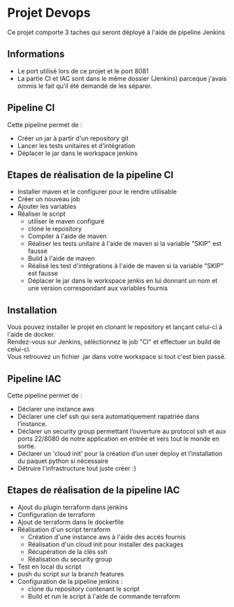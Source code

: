 # Projet Devops
Ce projet comporte 3 taches qui seront déployé à l'aide de pipeline Jenkins

## Informations
* Le port utilisé lors de ce projet et le port 8081
* La partie CI et IAC sont dans le même dossier (Jenkins) parceque j'avais ommis le fait qu'il été demandé de les séparer.

## Pipeline CI
Cette pipeline permet de : 
* Créer un jar à partir d'un repository git
* Lancer les tests unitaires et d'intégration
* Déplacer le jar dans le workspace jenkins

## Etapes de réalisation de la pipeline CI
* Installer maven et le configurer pour le rendre utilisable
* Créer un nouveau job
* Ajouter les variables
* Réaliser le script
    * utiliser le maven configuré
    * clone le repository
    * Compiler à l'aide de maven
    * Réaliser les tests unitaire à l'aide de maven si la variable "SKIP" est fausse
    * Build à l'aide de maven
    * Réalisé les test d'intégrations à l'aide de maven si la variable "SKIP" est fausse
    * Déplacer le jar dans le workspace jenkis en lui donnant un nom et une version correspondant aux variables fournis

## Installation
Vous pouvez installer le projet en clonant le repository et lançant celui-ci à l'aide de docker.   
Rendez-vous sur Jenkins, séléctionnez le job "CI" et effectuer un build de celui-ci.   
Vous retrouvez un fichier .jar dans votre workspace si tout c'est bien passé.

## Pipeline IAC
Cette pipeline permet de :
* Déclarer une instance aws
* Déclarer une clef ssh qui sera automatiquement rapatriée dans l’instance.
* Déclarer un security group permettant l’ouverture au protocol ssh et aux ports 22/8080 de
notre application en entrée et vers tout le monde en sortie.
* Déclarer un 'cloud init' pour la création d’un user deploy et l’installation du paquet python si
nécessaire
* Détruire l'infrastructure tout juste créer :)

## Etapes de réalisation de la pipeline IAC
* Ajout du plugin terraform dans jenkins
* Configuration de terraform
* Ajout de terraform dans le dockerfile
* Réalisation d'un script terraform
    * Création d'une instance aws à l'aide des accés fournis
    * Réalisation d'un cloud init pour installer des packages
    * Récupération de la clés ssh
    * Réalisation du security group
* Test en local du script
* push du script sur la branch features
* Configuration de la pipeline jenkins : 
    * clone du repository contenant le script
    * Build et run le script à l'aide de commande terraform

    





